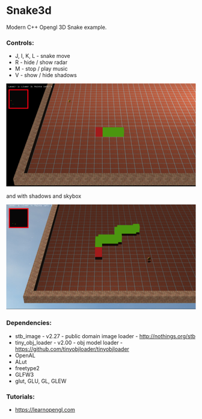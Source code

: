 # Snake3d
Modern C++ Opengl 3D Snake example.

### Controls:
- J, I, K, L - snake move
- R - hide / show radar
- M - stop / play music
- V - show / hide shadows

![Printscreen](printscreen.png "Printscreen")

and with shadows and skybox

![Printscreen](printscreen_shadows.png "Printscreen 2")

### Dependencies:
- stb_image - v2.27 - public domain image loader - http://nothings.org/stb
- tiny_obj_loader - v2.00 - obj model loader - https://github.com/tinyobjloader/tinyobjloader
- OpenAL
- ALut
- freetype2
- GLFW3
- glut, GLU, GL, GLEW

### Tutorials:
- https://learnopengl.com